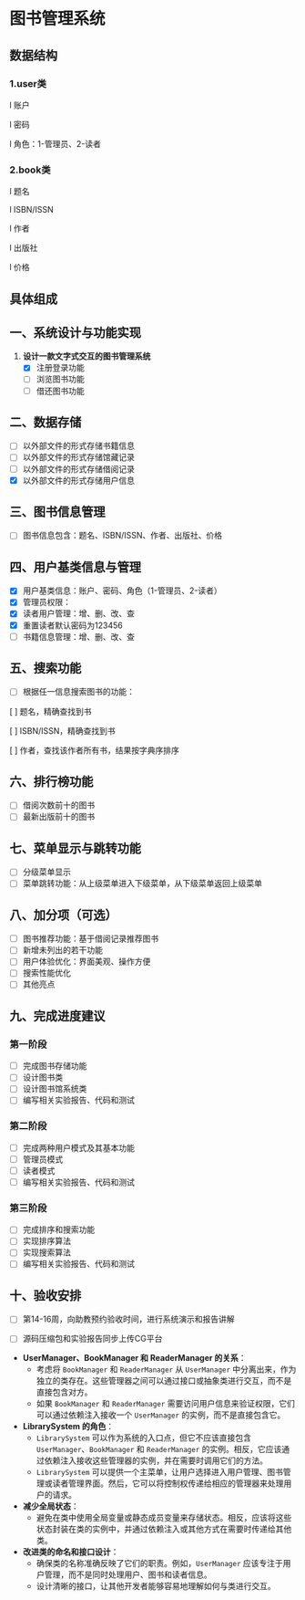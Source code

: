 # 图书管理系统

## 数据结构

### 1.user类

l  账户

l  密码

l  角色：1-管理员、2-读者

### 2.book类

l  题名

l  ISBN/ISSN

l  作者

l  出版社

l  价格

## 具体组成

## 一、系统设计与功能实现

1. **设计一款文字式交互的图书管理系统**
   * [X]  注册登录功能
   * [ ]  浏览图书功能
   * [ ]  借还图书功能

## 二、数据存储

* [ ]  以外部文件的形式存储书籍信息
* [ ]  以外部文件的形式存储馆藏记录
* [ ]  以外部文件的形式存储借阅记录
* [X]  以外部文件的形式存储用户信息

## 三、图书信息管理

* [ ]  图书信息包含：题名、ISBN/ISSN、作者、出版社、价格

## 四、用户基类信息与管理

* [X]  用户基类信息：账户、密码、角色（1-管理员、2-读者）
* [X]  管理员权限：
  * [X]  读者用户管理：增、删、改、查
  * [X]  重置读者默认密码为123456
  * [ ]  书籍信息管理：增、删、改、查

## 五、搜索功能

* [ ]  根据任一信息搜索图书的功能：

  [ ]  题名，精确查找到书

  [ ]  ISBN/ISSN，精确查找到书

  [ ]  作者，查找该作者所有书，结果按字典序排序

## 六、排行榜功能

* [ ]  借阅次数前十的图书
* [ ]  最新出版前十的图书

## 七、菜单显示与跳转功能

* [ ]  分级菜单显示
* [ ]  菜单跳转功能：从上级菜单进入下级菜单，从下级菜单返回上级菜单

## 八、加分项（可选）

* [ ]  图书推荐功能：基于借阅记录推荐图书
* [ ]  新增未列出的若干功能
* [ ]  用户体验优化：界面美观、操作方便
* [ ]  搜索性能优化
* [ ]  其他亮点

## 九、完成进度建议

### 第一阶段

* [ ]  完成图书存储功能
  * [ ]  设计图书类
  * [ ]  设计图书馆系统类
  * [ ]  编写相关实验报告、代码和测试

### 第二阶段

* [ ]  完成两种用户模式及其基本功能
  * [ ]  管理员模式
  * [ ]  读者模式
  * [ ]  编写相关实验报告、代码和测试

### 第三阶段

* [ ]  完成排序和搜索功能
  * [ ]  实现排序算法
  * [ ]  实现搜索算法
  * [ ]  编写相关实验报告、代码和测试

## 十、验收安排

* [ ]  第14-16周，向助教预约验收时间，进行系统演示和报告讲解
* [ ]  源码压缩包和实验报告同步上传CG平台


* **UserManager、BookManager 和 ReaderManager 的关系**：
  * 考虑将 `BookManager` 和 `ReaderManager` 从 `UserManager` 中分离出来，作为独立的类存在。这些管理器之间可以通过接口或抽象类进行交互，而不是直接包含对方。
  * 如果 `BookManager` 和 `ReaderManager` 需要访问用户信息来验证权限，它们可以通过依赖注入接收一个 `UserManager` 的实例，而不是直接包含它。
* **LibrarySystem 的角色**：
  * `LibrarySystem` 可以作为系统的入口点，但它不应该直接包含 `UserManager`、`BookManager` 和 `ReaderManager` 的实例。相反，它应该通过依赖注入接收这些管理器的实例，并在需要时调用它们的方法。
  * `LibrarySystem` 可以提供一个主菜单，让用户选择进入用户管理、图书管理或读者管理界面。然后，它可以将控制权传递给相应的管理器来处理用户的请求。
* **减少全局状态**：
  * 避免在类中使用全局变量或静态成员变量来存储状态。相反，应该将这些状态封装在类的实例中，并通过依赖注入或其他方式在需要时传递给其他类。
* **改进类的命名和接口设计**：
  * 确保类的名称准确反映了它们的职责。例如，`UserManager` 应该专注于用户管理，而不是同时处理用户、图书和读者信息。
  * 设计清晰的接口，让其他开发者能够容易地理解如何与类进行交互。
